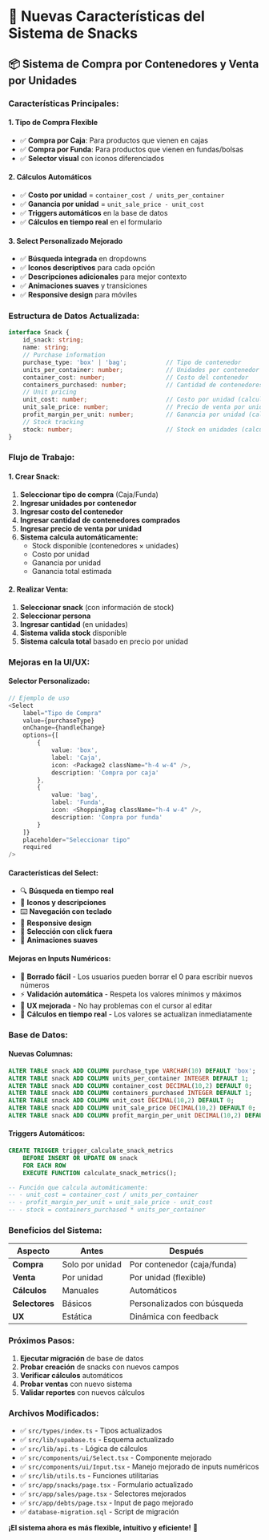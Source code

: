 # 🚀 Nuevas Características del Sistema de Snacks

## 📦 Sistema de Compra por Contenedores y Venta por Unidades

### **Características Principales:**

#### **1. Tipo de Compra Flexible**
- ✅ **Compra por Caja**: Para productos que vienen en cajas
- ✅ **Compra por Funda**: Para productos que vienen en fundas/bolsas
- ✅ **Selector visual** con iconos diferenciados

#### **2. Cálculos Automáticos**
- ✅ **Costo por unidad** = `container_cost / units_per_container`
- ✅ **Ganancia por unidad** = `unit_sale_price - unit_cost`
- ✅ **Triggers automáticos** en la base de datos
- ✅ **Cálculos en tiempo real** en el formulario

#### **3. Select Personalizado Mejorado**
- ✅ **Búsqueda integrada** en dropdowns
- ✅ **Iconos descriptivos** para cada opción
- ✅ **Descripciones adicionales** para mejor contexto
- ✅ **Animaciones suaves** y transiciones
- ✅ **Responsive design** para móviles

### **Estructura de Datos Actualizada:**

```typescript
interface Snack {
    id_snack: string;
    name: string;
    // Purchase information
    purchase_type: 'box' | 'bag';           // Tipo de contenedor
    units_per_container: number;            // Unidades por contenedor
    container_cost: number;                 // Costo del contenedor
    containers_purchased: number;           // Cantidad de contenedores comprados
    // Unit pricing
    unit_cost: number;                      // Costo por unidad (calculado)
    unit_sale_price: number;                // Precio de venta por unidad
    profit_margin_per_unit: number;         // Ganancia por unidad (calculada)
    // Stock tracking
    stock: number;                          // Stock en unidades (calculado: containers_purchased × units_per_container)
}
```

### **Flujo de Trabajo:**

#### **1. Crear Snack:**
1. **Seleccionar tipo de compra** (Caja/Funda)
2. **Ingresar unidades por contenedor**
3. **Ingresar costo del contenedor**
4. **Ingresar cantidad de contenedores comprados**
5. **Ingresar precio de venta por unidad**
6. **Sistema calcula automáticamente:**
   - Stock disponible (contenedores × unidades)
   - Costo por unidad
   - Ganancia por unidad
   - Ganancia total estimada

#### **2. Realizar Venta:**
1. **Seleccionar snack** (con información de stock)
2. **Seleccionar persona**
3. **Ingresar cantidad** (en unidades)
4. **Sistema valida stock** disponible
5. **Sistema calcula total** basado en precio por unidad

### **Mejoras en la UI/UX:**

#### **Selector Personalizado:**
```typescript
// Ejemplo de uso
<Select
    label="Tipo de Compra"
    value={purchaseType}
    onChange={handleChange}
    options={[
        {
            value: 'box',
            label: 'Caja',
            icon: <Package2 className="h-4 w-4" />,
            description: 'Compra por caja'
        },
        {
            value: 'bag',
            label: 'Funda',
            icon: <ShoppingBag className="h-4 w-4" />,
            description: 'Compra por funda'
        }
    ]}
    placeholder="Seleccionar tipo"
    required
/>
```

#### **Características del Select:**
- 🔍 **Búsqueda en tiempo real**
- 🎨 **Iconos y descripciones**
- ⌨️ **Navegación con teclado**
- 📱 **Responsive design**
- 🎯 **Selección con click fuera**
- 🔄 **Animaciones suaves**

#### **Mejoras en Inputs Numéricos:**
- 🎯 **Borrado fácil** - Los usuarios pueden borrar el 0 para escribir nuevos números
- ⚡ **Validación automática** - Respeta los valores mínimos y máximos
- 🎨 **UX mejorada** - No hay problemas con el cursor al editar
- 🔄 **Cálculos en tiempo real** - Los valores se actualizan inmediatamente

### **Base de Datos:**

#### **Nuevas Columnas:**
```sql
ALTER TABLE snack ADD COLUMN purchase_type VARCHAR(10) DEFAULT 'box';
ALTER TABLE snack ADD COLUMN units_per_container INTEGER DEFAULT 1;
ALTER TABLE snack ADD COLUMN container_cost DECIMAL(10,2) DEFAULT 0;
ALTER TABLE snack ADD COLUMN containers_purchased INTEGER DEFAULT 1;
ALTER TABLE snack ADD COLUMN unit_cost DECIMAL(10,2) DEFAULT 0;
ALTER TABLE snack ADD COLUMN unit_sale_price DECIMAL(10,2) DEFAULT 0;
ALTER TABLE snack ADD COLUMN profit_margin_per_unit DECIMAL(10,2) DEFAULT 0;
```

#### **Triggers Automáticos:**
```sql
CREATE TRIGGER trigger_calculate_snack_metrics
    BEFORE INSERT OR UPDATE ON snack
    FOR EACH ROW
    EXECUTE FUNCTION calculate_snack_metrics();

-- Función que calcula automáticamente:
-- - unit_cost = container_cost / units_per_container
-- - profit_margin_per_unit = unit_sale_price - unit_cost
-- - stock = containers_purchased * units_per_container
```

### **Beneficios del Sistema:**

| Aspecto | Antes | Después |
|---------|-------|---------|
| **Compra** | Solo por unidad | Por contenedor (caja/funda) |
| **Venta** | Por unidad | Por unidad (flexible) |
| **Cálculos** | Manuales | Automáticos |
| **Selectores** | Básicos | Personalizados con búsqueda |
| **UX** | Estática | Dinámica con feedback |

### **Próximos Pasos:**

1. **Ejecutar migración** de base de datos
2. **Probar creación** de snacks con nuevos campos
3. **Verificar cálculos** automáticos
4. **Probar ventas** con nuevo sistema
5. **Validar reportes** con nuevos cálculos

### **Archivos Modificados:**

- ✅ `src/types/index.ts` - Tipos actualizados
- ✅ `src/lib/supabase.ts` - Esquema actualizado
- ✅ `src/lib/api.ts` - Lógica de cálculos
- ✅ `src/components/ui/Select.tsx` - Componente mejorado
- ✅ `src/components/ui/Input.tsx` - Manejo mejorado de inputs numéricos
- ✅ `src/lib/utils.ts` - Funciones utilitarias
- ✅ `src/app/snacks/page.tsx` - Formulario actualizado
- ✅ `src/app/sales/page.tsx` - Selectores mejorados
- ✅ `src/app/debts/page.tsx` - Input de pago mejorado
- ✅ `database-migration.sql` - Script de migración

**¡El sistema ahora es más flexible, intuitivo y eficiente!** 🎉
